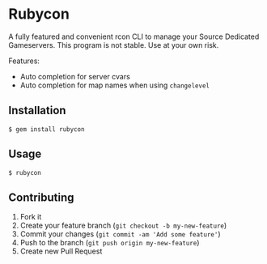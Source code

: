 # Rubycon

A fully featured and convenient rcon CLI to manage your Source Dedicated Gameservers.
This program is not stable. Use at your own risk.

Features:
 * Auto completion for server cvars
 * Auto completion for map names when using `changelevel`

## Installation

    $ gem install rubycon

## Usage

    $ rubycon

## Contributing

1. Fork it
2. Create your feature branch (`git checkout -b my-new-feature`)
3. Commit your changes (`git commit -am 'Add some feature'`)
4. Push to the branch (`git push origin my-new-feature`)
5. Create new Pull Request
